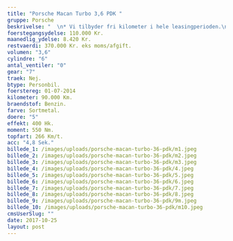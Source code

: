 ```yaml
---
title: "Porsche Macan Turbo 3,6 PDK "
gruppe: Porsche
beskrivelse: "  \n* Vi tilbyder fri kilometer i hele leasingperioden.\n\n * Cap Approved Garantiforsikring i hele leasingperioden. (valgfri)\n\n * Vi tilbyder kaskoforsikring på alle vores biler\n\n * Sæson, split/deleleasing og erhvervsleasing – vi har hele paletten.\n\n * Du vælger selv perioden: 6, 12, 24 eller 36 måneder.\n\n * Har vi ikke bilen på lager, dedikere vi os til at finde den helt rigtige og står for importen.\n\n__________________________________\n\n https://www.bilbasen.dk/find-en-forhandler/bilforhandler-capleasing-aps-id11837\n\n"
foerstegangsydelse: 110.000 Kr.
maanedlig_ydelse: 8.420 Kr.
restvaerdi: 370.000 Kr. eks moms/afgift.
volumen: "3,6"
cylindre: "6"
antal_ventiler: "0"
gear: "7"
traek: Nej.
btype: Personbil.
foerstereg: 01-07-2014
kilometer: 90.000 Km.
braendstof: Benzin.
farve: Sortmetal.
doere: "5"
effekt: 400 Hk.
moment: 550 Nm.
topfart: 266 Km/t.
acc: "4,8 Sek."
billede_1: /images/uploads/porsche-macan-turbo-36-pdk/m1.jpeg
billede_2: /images/uploads/porsche-macan-turbo-36-pdk/m2.jpeg
billede_3: /images/uploads/porsche-macan-turbo-36-pdk/m3.jpeg
billede_4: /images/uploads/porsche-macan-turbo-36-pdk/4.jpeg
billede_5: /images/uploads/porsche-macan-turbo-36-pdk/5.jpeg
billede_6: /images/uploads/porsche-macan-turbo-36-pdk/6.jpeg
billede_7: /images/uploads/porsche-macan-turbo-36-pdk/7.jpeg
billede_8: /images/uploads/porsche-macan-turbo-36-pdk/8.jpeg
billede_9: /images/uploads/porsche-macan-turbo-36-pdk/9m.jpeg
billede_10: /images/uploads/porsche-macan-turbo-36-pdk/m10.jpeg
cmsUserSlug: ""
date: 2017-10-25 
layout: post
---
```


